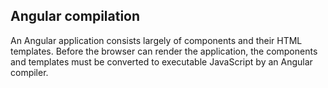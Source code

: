 ## Angular compilation
An Angular application consists largely of components and their HTML templates. Before the browser can render the application, the components and templates must be converted to executable JavaScript by an Angular compiler.